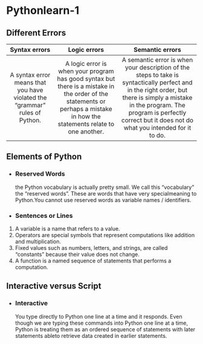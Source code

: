 # Pythonlearn-1
## Different Errors
|Syntax errors|Logic errors|Semantic errors|
|:-:|:-:|:-:|
|A syntax error means that you have violated the “grammar” rules of Python.|A logic error is when your program has good syntax but there is a mistake in the order of the statements or perhaps a mistake in how the statements relate to one another.|A semantic error is when your description of the steps to take is syntactically perfect and in the right order, but there is simply a mistake in the program. The program is perfectly correct but it does not do what you intended for it to do. |  

## Elements of Python
* ### Reserved Words  
  the Python vocabulary is actually pretty small. We call this “vocabulary” the “reserved words”. These are words that have very specialmeaning to Python.You cannot use reserved words as variable names / identifiers.

* ### Sentences or Lines
1. A variable is a name that refers to a value.   
2. Operators are special symbols that represent computations like addition and multiplication.   
3. Fixed values such as numbers, letters, and strings, are called “constants” because their value does not change.  
4. A function is a named sequence of statements that performs a computation.  

## Interactive versus Script
* ### Interactive
  You type directly to Python one line at a time and it responds. Even though we are typing these commands into Python one line at a time, Python is treating them as an ordered sequence of statements with later statements ableto retrieve data created in earlier statements.
